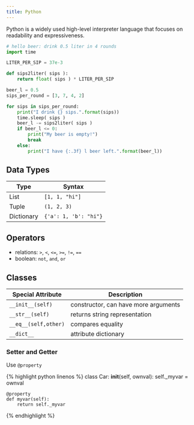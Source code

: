 ```yaml
---
title: Python
---
```


Python is a widely used high-level interpreter language that focuses on readability and expressiveness.


```python
# hello beer: drink 0.5 liter in 4 rounds
import time

LITER_PER_SIP = 37e-3

def sips2liter( sips ):
	return float( sips ) * LITER_PER_SIP

beer_l = 0.5
sips_per_round = [3, 7, 4, 2]

for sips in sips_per_round:
	print("I drink {} sips.".format(sips)) 
	time.sleep( sips )
	beer_l -= sips2liter( sips )
	if beer_l <= 0:
		print("My beer is empty!")
		break
	else:
		print("I have {:.3f} l beer left.".format(beer_l))
```


## Data Types

| Type | Syntax |
|-------------------|-------------|
| List  | `[1, 1, "hi"]` |
| Tuple   | `(1, 2, 3)`  |
| Dictionary   | `{'a': 1, 'b': "hi"}`  |


## Operators
* relations: `>`,  `<`,  `<=`,  `>=`,  `!=`, `==` 
* boolean: `not`, `and`, `or`



## Classes

| Special Attribute | Description |
|-------------------|-------------|
| `__init__(self)`  | constructor, can have more arguments |
| `__str__(self)`   | returns string representation  |
| `__eq__(self,other)`   | compares equality  |
| `__dict__`   | attribute dictionary  |






### Setter and Getter

Use `@property`


{% highlight python linenos %}
class Car:
	__init__(self, ownval):
		self._myvar = ownval

	@property
	def myvar(self):
		return self._myvar
{% endhighlight %}





